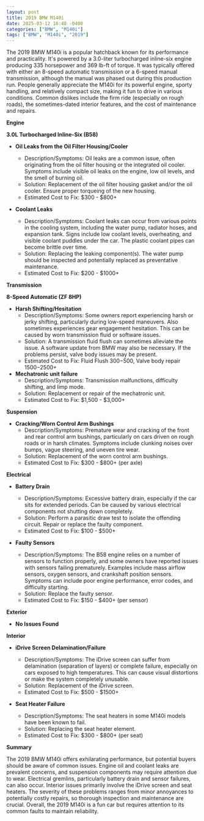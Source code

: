 ```yaml
---
layout: post
title: 2019 BMW M140i
date: 2025-03-12 16:48 -0400
categories: ["BMW", "M140i"]
tags: ["BMW", "M140i", "2019"]
---
```

The 2019 BMW M140i is a popular hatchback known for its performance and practicality. It's powered by a 3.0-liter turbocharged inline-six engine producing 335 horsepower and 369 lb-ft of torque. It was typically offered with either an 8-speed automatic transmission or a 6-speed manual transmission, although the manual was phased out during this production run. People generally appreciate the M140i for its powerful engine, sporty handling, and relatively compact size, making it fun to drive in various conditions. Common dislikes include the firm ride (especially on rough roads), the sometimes-dated interior features, and the cost of maintenance and repairs.

**Engine**

**3.0L Turbocharged Inline-Six (B58)**

*   **Oil Leaks from the Oil Filter Housing/Cooler**
    *   Description/Symptoms: Oil leaks are a common issue, often originating from the oil filter housing or the integrated oil cooler. Symptoms include visible oil leaks on the engine, low oil levels, and the smell of burning oil.
    *   Solution: Replacement of the oil filter housing gasket and/or the oil cooler. Ensure proper torqueing of the new housing.
    *   Estimated Cost to Fix: $300 - $800+

*   **Coolant Leaks**
    *   Description/Symptoms: Coolant leaks can occur from various points in the cooling system, including the water pump, radiator hoses, and expansion tank. Signs include low coolant levels, overheating, and visible coolant puddles under the car. The plastic coolant pipes can become brittle over time.
    *   Solution: Replacing the leaking component(s). The water pump should be inspected and potentially replaced as preventative maintenance.
    *   Estimated Cost to Fix: $200 - $1000+

**Transmission**

**8-Speed Automatic (ZF 8HP)**

*   **Harsh Shifting/Hesitation**
    *   Description/Symptoms: Some owners report experiencing harsh or jerky shifting, particularly during low-speed maneuvers. Also sometimes experiences gear engagement hesitation. This can be caused by worn transmission fluid or software issues.
    *   Solution: A transmission fluid flush can sometimes alleviate the issue. A software update from BMW may also be necessary. If the problems persist, valve body issues may be present.
    *   Estimated Cost to Fix: Fluid Flush $300-$500, Valve body repair $1500-$2500+
*   **Mechatronic unit failure**
    *   Description/Symptoms: Transmission malfunctions, difficulty shifting, and limp mode.
    *   Solution: Replacement or repair of the mechatronic unit.
    *   Estimated Cost to Fix: $1,500 - $3,000+

**Suspension**

*   **Cracking/Worn Control Arm Bushings**
    *   Description/Symptoms: Premature wear and cracking of the front and rear control arm bushings, particularly on cars driven on rough roads or in harsh climates. Symptoms include clunking noises over bumps, vague steering, and uneven tire wear.
    *   Solution: Replacement of the worn control arm bushings.
    *   Estimated Cost to Fix: $300 - $800+ (per axle)

**Electrical**

*   **Battery Drain**
    * Description/Symptoms: Excessive battery drain, especially if the car sits for extended periods. Can be caused by various electrical components not shutting down completely.
    * Solution: Perform a parasitic draw test to isolate the offending circuit. Repair or replace the faulty component.
    * Estimated Cost to Fix: $100 - $500+

*   **Faulty Sensors**
    *   Description/Symptoms: The B58 engine relies on a number of sensors to function properly, and some owners have reported issues with sensors failing prematurely. Examples include mass airflow sensors, oxygen sensors, and crankshaft position sensors. Symptoms can include poor engine performance, error codes, and difficulty starting.
    *   Solution: Replace the faulty sensor.
    *   Estimated Cost to Fix: $150 - $400+ (per sensor)

**Exterior**

*   **No Issues Found**

**Interior**

*   **iDrive Screen Delamination/Failure**
    *   Description/Symptoms: The iDrive screen can suffer from delamination (separation of layers) or complete failure, especially on cars exposed to high temperatures. This can cause visual distortions or make the system completely unusable.
    *   Solution: Replacement of the iDrive screen.
    *   Estimated Cost to Fix: $500 - $1500+

*   **Seat Heater Failure**
    *   Description/Symptoms: The seat heaters in some M140i models have been known to fail.
    *   Solution: Replacing the seat heater element.
    *   Estimated Cost to Fix: $300 - $800+ (per seat)

**Summary**

The 2019 BMW M140i offers exhilarating performance, but potential buyers should be aware of common issues. Engine oil and coolant leaks are prevalent concerns, and suspension components may require attention due to wear. Electrical gremlins, particularly battery drain and sensor failures, can also occur. Interior issues primarily involve the iDrive screen and seat heaters. The severity of these problems ranges from minor annoyances to potentially costly repairs, so thorough inspection and maintenance are crucial. Overall, the 2019 M140i is a fun car but requires attention to its common faults to maintain reliability.

